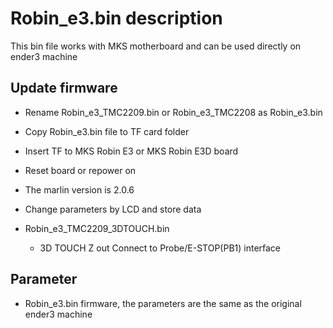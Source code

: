 # Robin_e3.bin description
This bin file works with MKS motherboard and can be used directly on ender3 machine

## Update firmware
- Rename Robin_e3_TMC2209.bin or Robin_e3_TMC2208 as Robin_e3.bin
- Copy Robin_e3.bin file to TF card folder
- Insert TF to MKS Robin E3 or MKS Robin E3D board
- Reset board or repower on
- The marlin version is 2.0.6
- Change parameters by LCD and store data

- Robin_e3_TMC2209_3DTOUCH.bin
  - 3D TOUCH Z out Connect to Probe/E-STOP(PB1) interface

## Parameter
- Robin_e3.bin firmware, the parameters are the same as the original ender3 machine

